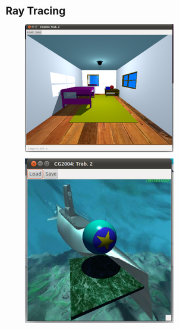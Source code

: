 # Ray Tracing

<p align="center"><img src="figura1.png" width="400px"/></p>

<p align="center"><img src="figura2.png" width="400px"/></p>
